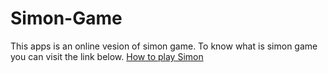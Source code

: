 # Simon-Game
This apps is an online vesion of simon game. To know what is simon game you can visit the link below.
<a href ="https://www.youtube.com/watch?v=EWJ5uYwQJGU">How to play Simon</a>
